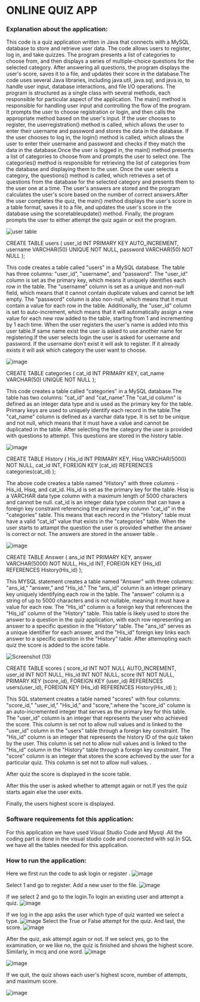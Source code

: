 # ONLINE QUIZ APP

### Explanation about the application:
This code is a quiz application written in Java that connects with a MySQL database to store and retrieve user data. The code allows users to register, log in, and take quizzes. The program presents a list of categories to choose from, and then displays a series of multiple-choice questions for the selected category. After answering all questions, the program displays the user's score, saves it to a file, and updates their score in the database.The code uses several Java libraries, including java.util, java.sql, and java.io, to handle user input, database interactions, and file I/O operations. The program is structured as a single class with several methods, each responsible for particular aspect of the application.
               The main() method is responsible for handling user input and controlling the flow of the program. It prompts the user to choose registration or login, and then calls the appropriate method based on the user's input. If the user chooses to register, the userregistration() method is called, which allows the user to enter their username and password and stores the data in the database. If the user chooses to log in, the login() method is called, which allows the user to enter their username and password and checks if they match the data in the database.Once the user is logged in, the main() method presents a list of categories to choose from and prompts the user to select one. The categories() method is responsible for retrieving the list of categories from the database and displaying them to the user. Once the user selects a category, the questions() method is called, which retrieves a set of questions from the database for the selected category and presents them to the user one at a time. The user's answers are stored and the program calculates the user's score based on the number of correct answers.After the user completes the quiz, the main() method displays the user's score in a table format, saves it to a file, and updates the user's score in the database using the scoretableupdate() method. Finally, the program prompts the user to either attempt the quiz again or exit the program.

![user table](https://user-images.githubusercontent.com/118044613/236454805-30dcf7f8-66a6-4ec5-a0e4-6898e1559252.png)


CREATE TABLE users (
   user_id INT PRIMARY KEY AUTO_INCREMENT,
  username VARCHAR(50) UNIQUE NOT NULL,
  password VARCHAR(50) NOT NULL
);


This code creates a table called "users" in a MySQL database. The table has three columns: "user_id", "username", and "password". The "user_id" column is set as the primary key, which means it uniquely identifies each row in the table. The "username" column is set as a unique and non-null field, which means that it cannot contain duplicate values and cannot be left empty. The "password" column is also non-null, which means that it must contain a value for each row in the table. Additionally, the "user_id" column is set to auto-increment, which means that it will automatically assign a new value for each new row added to the table, starting from 1 and incrementing by 1 each time.
When the user registers the user's name is added into this user table.If same name exist the user is asked to use another name for registering.If the user selects login the user is asked for username and password. If the username don’t exist it will ask to register. If it already exists it will ask which category the user want to choose.





![image](https://user-images.githubusercontent.com/118045058/236458117-b7ef0187-2c47-4379-b4a8-5ca6142dfc0c.png)




CREATE TABLE categories (
  cat_id INT PRIMARY KEY,
  cat_name VARCHAR(50) UNIQUE NOT NULL
);

This code creates a table called "categories" in a MySQL database.The table has two columns: "cat_id" and "cat_name".The "cat_id column" is defined as an integer data type and is used as the primary key for the table. Primary keys are used to uniquely identify each record in the table.The "cat_name" column is defined as a varchar data type. It is set to be unique and not null, which means that it must have a value and cannot be duplicated in the table.
After selecting the the category the user is provided with questions to attempt.
This questions are stored in the history table.

 ![image](https://user-images.githubusercontent.com/118045058/236458489-bb2d78f2-4319-4efe-888a-116fe9493e7b.png)





CREATE TABLE History (
  His_id INT PRIMARY KEY,
  Hisq VARCHAR(5000) NOT NULL,
  cat_id INT,
  FOREIGN KEY (cat_id)  REFERENCES categories(cat_id)
);

The above code creates a table named "History" with three columns - His_id, Hisq, and cat_id. His_id is set as the primary key for the table. Hisq is a VARCHAR data type column with a maximum length of 5000 characters and cannot be null. cat_id is an integer data type column that can have a foreign key constraint referencing the primary key column "cat_id" in the "categories" table. This means that each record in the "History" table must have a valid "cat_id" value that exists in the "categories" table.
When the user starts to attampt the question the user is provided whether the answer is correct or not.
The answers are stored in the answer table .

![image](https://user-images.githubusercontent.com/118061144/236459840-4df6aa3b-d3cf-4a96-85cb-5059c6358196.png)




CREATE TABLE Answer (
  ans_id INT PRIMARY KEY,
  answer VARCHAR(5000) NOT NULL,
  His_id INT,
  FOREIGN KEY (His_id)  REFERENCES History(His_id)
);


This MYSQL statement creates a table named "Answer" with three columns: "ans_id,” "answer,” and "His_id.” The "ans_id" column is an integer primary key uniquely identifying each row in the table. The "answer" column is a string of up to 5000 characters and is not nullable, meaning it must have a value for each row. The "His_id" column is a foreign key that references the "His_id" column of the "History" table. This table is likely used to store the answer to a question in the quiz application, with each row representing an answer to a specific question in the "History" table. The "ans_id" serves as a unique identifier for each answer, and the "His_id" foreign key links each answer to a specific question in the "History" table.
After attemopting each quiz the score is added to the score table.


![Screenshot (13)](https://user-images.githubusercontent.com/118061144/236459404-237efa59-dd00-46a7-89f6-8dae64ce3f73.png)




CREATE TABLE scores (
score_id INT NOT NULL AUTO_INCREMENT,
user_id INT NOT NULL,
His_id INT NOT NULL,
score INT NOT NULL,
PRIMARY KEY (score_id),
FOREIGN KEY (user_id) REFERENCES users(user_id),
FOREIGN KEY (His_id) REFERENCES History(His_id)
);



This SQL statement creates a  table named "scores" with four columns: "score_id,” "user_id,” "His_id,” and "score,".where the "score_id" column is an auto-incremented integer that serves as the primary key for this table. The "user_id" column is an integer that represents the user who achieved the score. This column is set not to allow null values and is linked to the "user_id" column in the "users" table through a foreign key constraint. The "His_id" column is an integer that represents the history ID of the quiz taken by the user. This column is set not to allow null values and is linked to the "His_id" column in the "History" table through a foreign key constraint. The "score" column is an integer that stores the score achieved by the user for a particular quiz. This column is set not to allow null values. .

After quiz the score is displayed in the score table.


After this the user is asked whether to attempt again or not.If yes the quiz starts again else the user exits.


Finally, the users highest score is displayed.




### Software requirements fot this application:
For this application we have used Visual Studio Code and Mysql .All the coding part is done in the visual studio code and coonected with sql.In SQL we have all the tables needed for this application.


### How to run the application:
Here we first run the code to ask login or register .
![image](https://github.com/EVANATD/OnlineQuizApp/assets/118061144/b109fdf6-e5c5-4247-b24d-55044c0bd3cb)

Select 1 and go to register. Add a new user to the file.
![image](https://github.com/EVANATD/OnlineQuizApp/assets/118061144/d260e6e3-254b-4b3c-a6cd-9f7e1bcab7cb)

If we select 2 and go to the login.To login an existing user and attempt a quiz.
![image](https://github.com/EVANATD/OnlineQuizApp/assets/118061144/b2a24b94-9139-43b6-b783-53a18f9b7fee)


If we log in the app asks the user which type of quiz wanted we select a type.
![image](https://github.com/EVANATD/OnlineQuizApp/assets/118061144/21a3fb1e-1d68-4054-9101-86f3a27aad99)
Select the True or False attempt for the quiz. And last, the score.
![image](https://github.com/EVANATD/OnlineQuizApp/assets/118061144/2b9712f9-a77f-40f8-b643-7c6d6dbdee1c)

After the quiz, ask attempt again or not. If we select yes, go to the examination, or we like no, the quiz is finished and shows the highest score.
Similarly, in mcq and one word.
![image](https://github.com/EVANATD/OnlineQuizApp/assets/118061144/7daad3ef-999f-44ba-89ac-550e4b2c9aa1)

![image](https://github.com/EVANATD/OnlineQuizApp/assets/118061144/9b775aa0-4b24-4add-81fc-1189975f5d69)


If we quit, the quiz shows each user's highest score, number of attempts, and maximum score.


![image](https://github.com/EVANATD/OnlineQuizApp/assets/118061144/839b5cf1-7130-407b-8a04-0bc07b76fc40)










